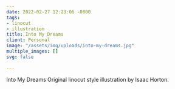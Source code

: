 ```yaml
---
date: 2022-02-27 12:23:06 -0800
tags:
- linocut
- illustration
title: Into My Dreams
client: Personal
image: "/assets/img/uploads/into-my-dreams.jpg"
multiple_images: []
svg: false

---
```

Into My Dreams Original linocut style illustration by Isaac Horton.